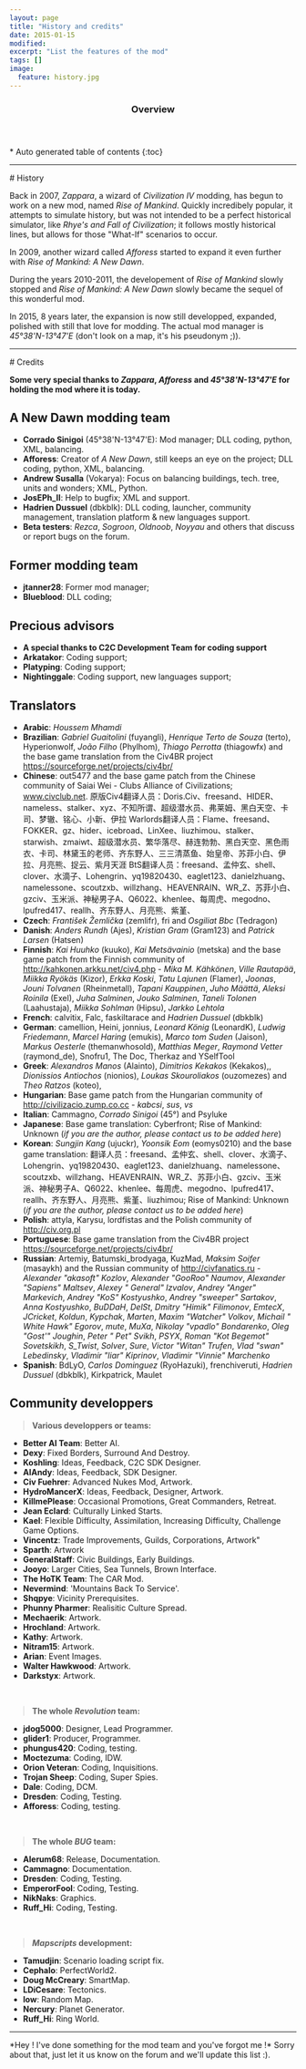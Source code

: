 ```yaml
---
layout: page
title: "History and credits"
date: 2015-01-15
modified:
excerpt: "List the features of the mod"
tags: []
image:
  feature: history.jpg
---
```


<section id="table-of-contents" class="toc">
  <header>
    <h3>Overview</h3>
  </header>
<div id="drawer" markdown="1">
*  Auto generated table of contents
{:toc}
</div>
</section><!-- /#table-of-contents -->
<hr>
# History

Back in 2007, _Zappara_, a wizard of _Civilization IV_ modding, has begun to work on a new mod, named _Rise of Mankind_. Quickly incredibely popular, it attempts to simulate history, but was not intended to be a perfect historical simulator, like _Rhye's and Fall of Civilization_; it follows mostly historical lines, but allows for those "What-If" scenarios to occur.

In 2009, another wizard called _Afforess_ started to expand it even further with _Rise of Mankind: A New Dawn_.

During the years 2010-2011, the developement of _Rise of Mankind_ slowly stopped and _Rise of Mankind: A New Dawn_ slowly became the sequel of this wonderful mod.

In 2015, 8 years later, the expansion is now still developped, expanded, polished with still that love for modding. The actual mod manager is _45°38'N-13°47'E_ (don't look on a map, it's his pseudonym ;)).

<hr>
# Credits

**Some very special thanks to _Zappara_, _Afforess_ and _45°38'N-13°47'E_ for holding the mod where it is today.**


## A New Dawn modding team

- **Corrado Sinigoi** (45°38'N-13°47'E): Mod manager; DLL coding, python, XML, balancing.
- **Afforess**: Creator of _A New Dawn_, still keeps an eye on the project; DLL coding, python, XML, balancing.
- **Andrew Susalla** (Vokarya): Focus on balancing buildings, tech. tree, units and wonders; XML, Python.
- **JosEPh_II**: Help to bugfix; XML and support.
- **Hadrien Dussuel** (dbkblk): DLL coding, launcher, community management, translation platform & new languages support.
- **Beta testers**: *Rezca*, *Sogroon*, *Oldnoob*, *Noyyau* and others that discuss or report bugs on the forum.

## Former modding team
- **jtanner28**: Former mod manager;
- **Blueblood**: DLL coding;

## Precious advisors

- **A special thanks to C2C Development Team for coding support**
- **Arkatakor**: Coding support;
- **Platyping**: Coding support;
- **Nightinggale**: Coding support, new languages support;

## Translators

- **Arabic**: *Houssem Mhamdi*
- **Brazilian**: *Gabriel Guaitolini* (fuyangli), *Henrique Terto de Souza* (terto), Hyperionwolf, *João Filho* (Phylhom), *Thiago Perrotta* (thiagowfx) and the base game translation from the Civ4BR project https://sourceforge.net/projects/civ4br/
- **Chinese**: out5477 and the base game patch from the Chinese community of Saiai Wei - Clubs Alliance of Civilizations; www.civclub.net. 原版Civ4翻译人员：Doris.Civ、freesand、HIDER、nameless、stalker、xyz、不知所谓、超级潜水员、弗莱姆、黑白天空、卡司、梦辙、铭心、小新、伊拉
Warlords翻译人员：Flame、freesand、FOKKER、gz、hider、icebroad、LinXee、liuzhimou、stalker、starwish、zmaiwt、超级潜水员、繁华落尽、赫连勃勃、黑白天空、黑色雨衣、卡司、林黛玉的老师、齐东野人、三三清蒸鱼、始皇帝、苏菲小白、伊拉、月亮熊、捉云、紫月天涯
BtS翻译人员：freesand、孟仲玄、shell、clover、水滴子、Lohengrin、yq19820430、eaglet123、danielzhuang、namelessone、scoutzxb、willzhang、HEAVENRAIN、WR_Z、苏菲小白、gzciv、玉米派、神秘男子A、Q6022、khenlee、每周虎、megodno、lpufred417、reallh、齐东野人、月亮熊、紫堇、
- **Czech**: *František Žemlička* (zemlifr), fri and *Osgiliat Bbc* (Tedragon)
- **Danish**: *Anders Rundh* (Ajes), *Kristian Gram* (Gram123) and *Patrick Larsen* (Hatsen)
- **Finnish**: *Kai Huuhko* (kuuko), *Kai Metsävainio* (metska) and the base game patch from the Finnish community of http://kahkonen.arkku.net/civ4.php - *Mika M. Kähkönen*, *Ville Rautapää*, *Miikka Ryökäs* (Kizor), *Erkka Koski*, *Tatu Lajunen* (Flamer), *Joonas*, *Jouni Tolvanen* (Rheinmetall), *Tapani Kauppinen*, *Juho Määttä*, *Aleksi Roinila* (Exel), *Juha Salminen*, *Jouko Salminen*, *Taneli Tolonen* (Laahustaja), *Miikka Sohlman* (Hipsu), *Jarkko Lehtola*
- **French**: calvitix, Falc, faskiltarace and *Hadrien Dussuel* (dbkblk)
- **German**: camellion, Heini, jonnius, *Leonard König* (LeonardK), *Ludwig Friedemann*, *Marcel Haring* (emukis), *Marco tom Suden* (Jaison), *Markus Oesterle* (themanwhosold), *Matthias Meger*, *Raymond Vetter* (raymond_de), Snofru1, The Doc, Therkaz and YSelfTool
- **Greek**: *Alexandros Manos* (Alainto), *Dimitrios Kekakos* (Kekakos),, *Dionissios Antiochos* (nionios), *Loukas Skouroliakos* (ouzomezes) and *Theo Ratzos* (koteo), 
- **Hungarian**: Base game patch from the Hungarian community of http://civilizacio.zump.co.cc - *kabcsi*, *sus*, *vs*
- **Italian**: Cammagno, *Corrado Sinigoi* (45°) and Psyluke
- **Japanese**: Base game translation: Cyberfront; Rise of Mankind: Unknown (*if you are the author, please contact us to be added here*)
- **Korean**: *Sungjin Kang* (ujuckr), *Yoonsik Eom* (eomys0210) and the base game translation: 翻译人员：freesand、孟仲玄、shell、clover、水滴子、Lohengrin、yq19820430、eaglet123、danielzhuang、namelessone、scoutzxb、willzhang、HEAVENRAIN、WR_Z、苏菲小白、gzciv、玉米派、神秘男子A、Q6022、khenlee、每周虎、megodno、lpufred417、reallh、齐东野人、月亮熊、紫堇、liuzhimou; Rise of Mankind: Unknown (*if you are the author, please contact us to be added here*)
- **Polish**: attyla, Karysu, lordfistas and the Polish community of http://civ.org.pl
- **Portuguese**: Base game translation from the Civ4BR project https://sourceforge.net/projects/civ4br/
- **Russian**: Artemiy, Batumski_brodyaga, KuzMad, *Maksim Soifer* (masaykh) and the Russian community of http://civfanatics.ru - *Alexander "akasoft" Kozlov*, *Alexander "GooRoo" Naumov*, *Alexander "Sapiens" Maltsev*, *Alexey " General" Izvalov*, *Andrey "Anger" Markevich*, *Andrey "KoS" Kostyushko*, *Andrey "sweeper" Sartakov*, *Anna Kostyushko*, *BuDDaH*, *DelSt*, *Dmitry "Himik" Filimonov*, *EmtecX*, *JCricket*, *Koldun*, *Kypchak*, *Marten*, *Maxim "Watcher" Volkov*, *Michail " White Hawk" Egorov*, *mute*, *MuXa*, *Nikolay "vpadlo" Bondarenko*, *Oleg "Gost'" Joughin*, *Peter " Pet" Svikh*, *PSYX*, *Roman "Kot Begemot" Sovetskikh*, *S_Twist*, *Solver*, *Sure*, *Victor "Witan" Trufen*, *Vlad "swan" Lebedinsky*, *Vladimir "liar" Kiprinov*, *Vladimir "Vinnie" Marchenko*
- **Spanish**: BdLyO, *Carlos Dominguez* (RyoHazuki), frenchiveruti, *Hadrien Dussuel* (dbkblk), Kirkpatrick,  Maulet

## Community developpers

> **Various developpers or teams:**

- **Better AI Team**: Better AI.
- **Dexy**: Fixed Borders, Surround And Destroy.
- **Koshling**: Ideas, Feedback, C2C SDK Designer.
- **AIAndy**: Ideas, Feedback, SDK Designer.
- **Civ Fuehrer**: Advanced Nukes Mod, Artwork.
- **HydroMancerX**: Ideas, Feedback, Designer, Artwork.
- **KillmePlease**: Occasional Promotions, Great Commanders, Retreat.
- **Jean Eclard**: Culturally Linked Starts.
- **Kael**: Flexible Difficulty, Assimilation, Increasing Difficulty, Challenge Game Options.
- **Vincentz**: Trade Improvements, Guilds, Corporations, Artwork"
- **Sparth**: Artwork
- **GeneralStaff**: Civic Buildings, Early Buildings.
- **Jooyo**: Larger Cities, Sea Tunnels, Brown Interface.
- **The HoTK Team**: The CAR Mod.
- **Nevermind**: 'Mountains Back To Service'.
- **Shqpye**: Vicinity Prerequisites.
- **Phunny Pharmer**: Realisitic Culture Spread.
- **Mechaerik**: Artwork.
- **Hrochland**: Artwork.
- **Kathy**: Artwork.
- **Nitram15**: Artwork.
- **Arian**: Event Images.
- **Walter Hawkwood**: Artwork.
- **Darkstyx**: Artwork.
 <br>

> **The whole _Revolution_ team:**

- **jdog5000**: Designer, Lead Programmer.
- **glider1**: Producer, Programmer.
- **phungus420**: Coding, testing.
- **Moctezuma**: Coding, IDW.
- **Orion Veteran**: Coding, Inquisitions.
- **Trojan Sheep**: Coding, Super Spies.
- **Dale**: Coding, DCM.
- **Dresden**: Coding, Testing.
- **Afforess**: Coding, testing.
 <br>

> **The whole _BUG_ team:**

- **Alerum68**: Release, Documentation.
- **Cammagno**: Documentation.
- **Dresden**: Coding, Testing.
- **EmperorFool**: Coding, Testing.
- **NikNaks**: Graphics.
- **Ruff_Hi**: Coding, Testing.
 <br>

> **_Mapscripts_ development:**

- **Tamudjin**: Scenario loading script fix.
- **Cephalo**: PerfectWorld2.
- **Doug McCreary**: SmartMap.
- **LDiCesare**: Tectonics.
- **low**: Random Map.
- **Nercury**: Planet Generator.
- **Ruff_Hi**: Ring World.

<hr>
*Hey ! I've done something for the mod team and you've forgot me !* Sorry about that, just let it us know on the forum and we'll update this list :).

